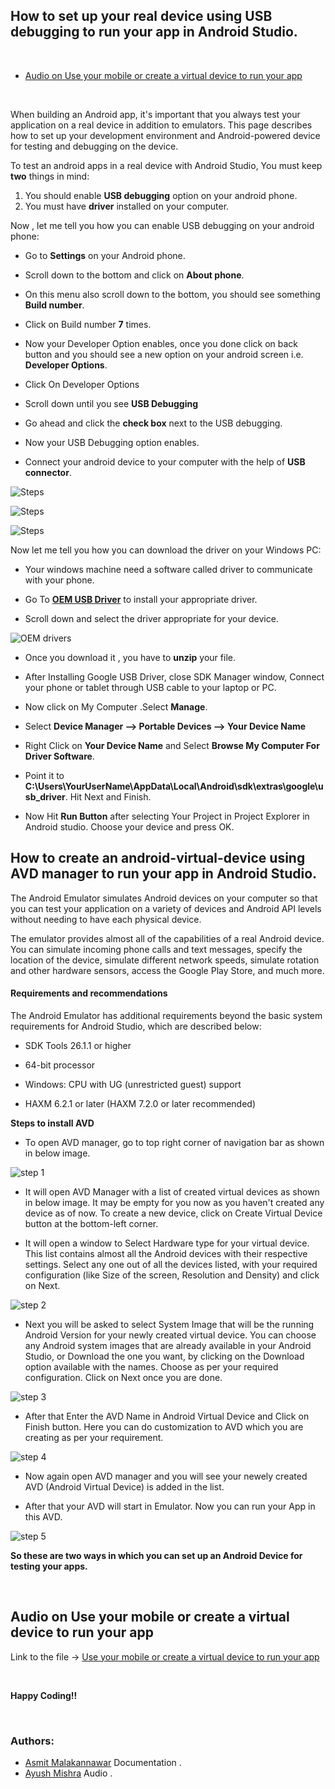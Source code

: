 ## How to set up your real device using USB debugging to run your app in Android Studio.

<br>

* [Audio on Use your mobile or create a virtual device to run your app](#Audio-on-Use-your-mobile-or-create-a-virtual-device-to-run-your-app)

<br>

When building an Android app, it's important that you always test your application on a real device in addition to emulators. This page describes how to set up your development environment and Android-powered device for testing and debugging on the device.

To test an android apps in a real device with Android Studio, You must keep **two** things in mind:

1.	You should enable **USB debugging** option on your android phone.
2.	You must have **driver** installed on your computer.


Now , let me tell you how you can enable USB debugging on your android phone:

*	Go to **Settings** on your Android phone.

*	Scroll down to the bottom and click on **About phone**.

*	On this menu also scroll down to the bottom, you should see something **Build number**.

*	Click on Build number **7** times.

*	Now your Developer Option enables, once you done click on back button and you should see a new option on your android screen i.e. **Developer Options**.

*	Click On Developer Options

*	Scroll down until you see **USB Debugging**

*	Go ahead and click the **check box** next to the USB debugging.

*	Now your USB Debugging option enables.

*	Connect your android device to your computer with the help of **USB connector**.

![Steps](https://drive.google.com/uc?export=view&id=1eQa3pKg37roJrUyPaPicwvphWbD-lyrT)

![Steps](https://drive.google.com/uc?export=view&id=1j0NUB-3bThojLj94li85QdiU2XLLKWoT)

![Steps](https://drive.google.com/uc?export=view&id=1SLFN9Wwaj7gVi8TBAsR5HKN_4tZwnhwG)

Now let me tell you how you can download the driver on your Windows PC:

* Your windows machine need a software called driver to communicate with your phone.

*	Go To [**OEM USB Driver**](https://developer.android.com/studio/run/oem-usb) to install your appropriate driver.

*	Scroll down and select the driver appropriate for your device.

![OEM drivers](https://drive.google.com/uc?export=view&id=1RFBRLPFa_Gn66NNnZba3294XxcRFhrPC)

*	Once you download it , you have to **unzip** your file.

*	After Installing Google USB Driver, close SDK Manager window, Connect your phone or tablet through USB cable to your laptop or PC.

*	Now click on My Computer .Select **Manage**.

*	Select **Device Manager –> Portable Devices –> Your Device Name**

*	Right Click on **Your Device Name** and Select **Browse My Computer For Driver Software**.

*	Point it to **C:\Users\YourUserName\AppData\Local\Android\sdk\extras\google\usb_driver**. Hit Next and Finish.

*	Now Hit **Run Button** after selecting Your Project in Project Explorer in Android studio. Choose your device and press OK.

## How to create an android-virtual-device using AVD manager to run your app in Android Studio.

The Android Emulator simulates Android devices on your computer so that you can test your application on a variety of devices and Android API levels without needing to have each physical device.

The emulator provides almost all of the capabilities of a real Android device. You can simulate incoming phone calls and text messages, specify the location of the device, simulate different network speeds, simulate rotation and other hardware sensors, access the Google Play Store, and much more.

#### Requirements and recommendations

The Android Emulator has additional requirements beyond the basic system requirements for Android Studio, which are described below:

*	SDK Tools 26.1.1 or higher

*	64-bit processor

*	Windows: CPU with UG (unrestricted guest) support

*	HAXM 6.2.1 or later (HAXM 7.2.0 or later recommended)

**Steps to install AVD**

*	To open AVD manager, go to top right corner of navigation bar as shown in below image.

![step 1](https://drive.google.com/uc?export=view&id=1yxQDP-ChSyacZX_z_Oqm_jHNjJjPfRQX)

*	It will open AVD Manager with a list of created virtual devices as shown in below image. It may be empty for you now as you haven't created any device as of now. To create a new device, click on Create Virtual Device button at the bottom-left corner.

*	It will open a window to Select Hardware type for your virtual device. This list contains almost all the Android devices with their respective settings. Select any one out of all the devices listed, with your required configuration (like Size of the screen, Resolution and Density) and click on Next.

![step 2](https://drive.google.com/uc?export=view&id=1ZL2bb5hQ7oAr-KhkWGDUuVVY0L9QwOWJ)

*	Next you will be asked to select System Image that will be the running Android Version for your newly created virtual device. You can choose any Android system images that are already available in your Android Studio, or Download the one you want, by clicking on the Download option available with the names.  Choose as per your required configuration. Click on Next once you are done.

![step 3](https://drive.google.com/uc?export=view&id=1TXviT2pocImfJqfspt33R78WeluGO3PT)

*	After that Enter the AVD Name in Android Virtual Device and Click on Finish button. Here you can do customization to AVD which you are creating as per your requirement.

![step 4](https://drive.google.com/uc?export=view&id=1i37PTwOetdL0uejNLfFDASl4qL_gqC5q)

*	Now again open AVD manager and you will see your newely created AVD (Android Virtual Device) is added in the list.

*	After that your AVD will start in Emulator. Now you can run your App in this AVD.

![step 5](https://drive.google.com/uc?export=view&id=1yBhHAqbS2AHYKydiiECuqTIKmdLibJ7b)

**So these are two ways in which you can set up an Android Device for testing your apps.**


<br>

## Audio on Use your mobile or create a virtual device to run your app
Link to the file -> <a href="https://drive.google.com/file/d/1jYRqcPRt3Au2iNWyy4Kh0_HZRQ6O2Yrj/view?usp=sharing">Use your mobile or create a virtual device to run your app</a>

<br>

**Happy Coding!!**

<br>

### Authors:
- [Asmit Malakannawar](https://github.com/Asmit2952) Documentation .
- [Ayush Mishra](https://github.com/ayush-sleeping) Audio .

